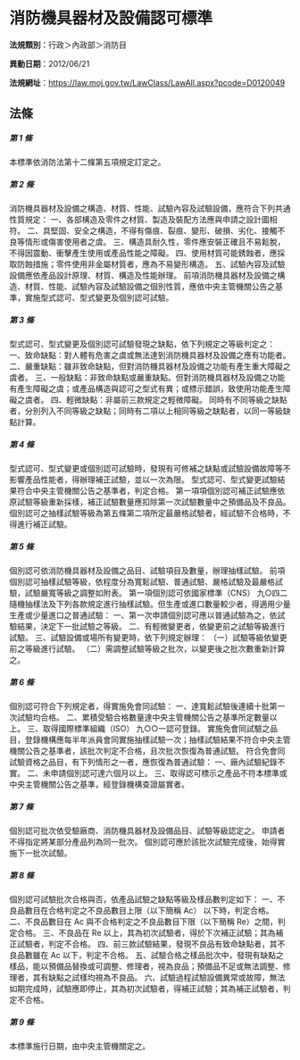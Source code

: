 # 消防機具器材及設備認可標準

**法規類別**：行政＞內政部＞消防目

**異動日期**：2012/06/21  

**法規網址**：https://law.moj.gov.tw/LawClass/LawAll.aspx?pcode=D0120049





## 法條
##### 第 1 條
本標準依消防法第十二條第五項規定訂定之。

##### 第 2 條
消防機具器材及設備之構造、材質、性能、試驗內容及試驗設備，應符合下列共通性質規定：
一、各部構造及零件之材質、製造及裝配方法應與申請之設計圖相符。
二、具堅固、安全之構造，不得有傷痕、裂痕、變形、破損、劣化、接觸不良等情形或傷害使用者之虞。
三、構造具耐久性，零件應安裝正確且不易鬆脫，不得因震動、衝擊產生使用或產品性能之障礙。
四、使用材質可能銹蝕者，應採取防蝕措施；零件使用非金屬材質者，應為不易變形構造。
五、試驗內容及試驗設備應依產品設計原理、材質、構造及性能辦理。
前項消防機具器材及設備之構造、材質、性能、試驗內容及試驗設備之個別性質，應依中央主管機關公告之基準，實施型式認可、型式變更及個別認可試驗。

##### 第 3 條
型式認可、型式變更及個別認可試驗發現之缺點，依下列規定之等級判定之：
一、致命缺點：對人體有危害之虞或無法達到消防機具器材及設備之應有功能者。
二、嚴重缺點：雖非致命缺點，但對消防機具器材及設備之功能有產生重大障礙之虞者。
三、一般缺點：非致命缺點或嚴重缺點。但對消防機具器材及設備之功能有產生障礙之虞；或產品構造與認可之型式有異；或標示錯誤，致使用功能產生障礙之虞者。
四、輕微缺點：非屬前三款規定之輕微障礙。
同時有不同等級之缺點者，分別列入不同等級之缺點；同時有二項以上相同等級之缺點者，以同一等級缺點計算。

##### 第 4 條
型式認可、型式變更或個別認可試驗時，發現有可修補之缺點或試驗設備故障等不影響產品性能者，得辦理補正試驗，並以一次為限。
型式認可、型式變更試驗結果符合中央主管機關公告之基準者，判定合格。
第一項項個別認可補正試驗應依原試驗等級重新採樣，補正試驗數量應扣除第一次試驗數量中之預備品及不良品。
個別認可之抽樣試驗等級為第五條第二項所定最嚴格試驗者，經試驗不合格時，不得進行補正試驗。

##### 第 5 條
個別認可依消防機具器材及設備之品目、試驗項目及數量，辦理抽樣試驗。
前項個別認可抽樣試驗等級，依程度分為寬鬆試驗、普通試驗、嚴格試驗及最嚴格試驗，試驗嚴寬等級之調整如附表。
第一項個別認可依國家標準（CNS） 九○四二隨機抽樣法及下列各款規定進行抽樣試驗。但生產或進口數量較少者，得適用少量生產或少量進口之普通試驗：
一、第一次申請個別認可應以普通試驗為之，依試驗結果，決定下一批試驗之等級。
二、有輕微變更者，依變更前之試驗等級進行試驗。
三、試驗設備或場所有變更時，依下列規定辦理：
（一）試驗等級依變更前之等級進行試驗。
（二）需調整試驗等級之批次，以變更後之批次數重新計算之。

##### 第 6 條
個別認可符合下列規定者，得實施免會同試驗：
一、達寬鬆試驗後連續十批第一次試驗均合格。
二、累積受驗合格數量達中央主管機關公告之基準所定數量以上。
三、取得國際標準組織（ISO） 九○○一認可登錄。
實施免會同試驗之品目，登錄機構應每半年派員會同實施抽樣試驗一次；抽樣試驗結果不符合中央主管機關公告之基準者，該批次判定不合格，且次批次恢復為普通試驗。
符合免會同試驗資格之品目，有下列情形之一者，應恢復為普通試驗：
一、廠內試驗紀錄不實。
二、未申請個別認可達六個月以上。
三、取得認可標示之產品不符本標準或中央主管機關公告之基準，經登錄機構查證屬實者。

##### 第 7 條
個別認可批次依受驗廠商、消防機具器材及設備品目、試驗等級認定之。
申請者不得指定將某部分產品列為同一批次。
個別認可應於該批次試驗完成後，始得實施下一批次試驗。

##### 第 8 條
個別認可試驗批次合格與否，依產品試驗之缺點等級及樣品數判定如下：
一、不良品數目在合格判定之不良品數目上限（以下簡稱 Ac） 以下時，判定合格。
二、不良品數目在 Ac 與不合格判定之不良品數目下限（以下簡稱 Re）之間，判定合格。
三、不良品在 Re 以上，其為初次試驗者，得於下次補正試驗；其為補正試驗者，判定不合格。
四、前三款試驗結果，發現不良品有致命缺點者，其不良品數雖在 Ac 以下，判定不合格。
五、試驗合格之樣品批次中，發現有缺點之樣品，能以預備品替換或可調整、修理者，視為良品；預備品不足或無法調整、修理者，其有缺點之試樣均視為不良品。
六、試驗過程試驗設備異常或故障，無法如期完成時，試驗應即停止，其為初次試驗者，得補正試驗；其為補正試驗者，判定不合格。

##### 第 9 條
本標準施行日期，由中央主管機關定之。


